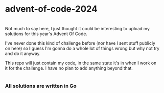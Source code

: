 # advent-of-code-2024

#

Not much to say here, I just thought it could be interesting to upload my solutions for this year's Advent Of Code.

I've never done this kind of challenge before (nor have I sent stuff publicly on here) so I guess I'm gonna do a whole lot of things wrong but why not try and do it anyway.

This repo will just contain my code, in the same state it's in when I work on it for the challenge. I have no plan to add anything beyond that.

#

### All solutions are written in Go